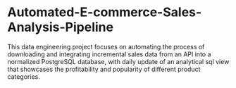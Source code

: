 # Automated-E-commerce-Sales-Analysis-Pipeline
This data engineering project focuses on automating the process of downloading and integrating incremental sales data from an API into a normalized PostgreSQL database, with daily update of an analytical sql view that showcases the profitability and popularity of different product categories.
